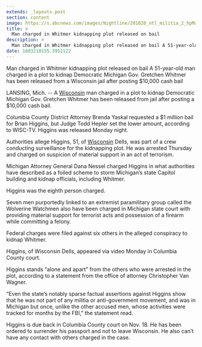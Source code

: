 ```yaml
--- 
extends: _layouts.post 
section: content 
image: https://s.abcnews.com/images/Nightline/201020_ntl_militia_2_hpMain_16x9_992.jpg 
title: > 
  Man charged in Whitmer kidnapping plot released on bail 
description: > 
  Man charged in Whitmer kidnapping plot released on bail A 51-year-old man charged in a plot to kidnap Democratic Michigan Gov.Gretchen Whitmer has been released from a Wisconsin jail after posting $10,000 cash bailLANSING, Mich. -- A Wisconsin man charged in a plot to kidnap Democratic Michigan Gov.Gretchen Whitmer has been released from jail after posting a $10,000 cash bail.Authorities allege Higgins, 51, of Wisconsin Dells, was part of a crew conducting surveillance for the kidnapping plot.Federal charges were filed against six others in the alleged conspiracy to kidnap Whitmer. 
date: 1603210155.3952122 
--- 
```

<div><p>Man charged in Whitmer kidnapping plot released on bail A 51-year-old man charged in a plot to kidnap Democratic Michigan Gov. Gretchen Whitmer has been released from a Wisconsin jail after posting $10,000 cash bail</p><p id="_ap_link_Wisconsin_WisconsinProtests_">LANSING, Mich. -- A <a href="https://abcnews.go.com/alerts/WisconsinProtests" id="_ap_link_Wisconsin_WisconsinProtests_" target="_blank">Wisconsin</a> man charged in a plot to kidnap Democratic Michigan Gov. Gretchen Whitmer has been released from jail after posting a $10,000 cash bail.</p><p>Columbia County District Attorney Brenda Yaskal requested a $1 million bail for Brian Higgins, but Judge Todd Hepler set the lower amount,         according to  WISC-TV. Higgins was released Monday night.</p><p class="Ad incontentTeads incontentTeads--story ad-slot"></p><p id="_ap_link_Wisconsin_WisconsinProtests_">Authorities allege Higgins, 51, of <a href="https://abcnews.go.com/alerts/WisconsinProtests" id="_ap_link_Wisconsin_WisconsinProtests_" target="_blank">Wisconsin</a> Dells, was part of a crew conducting surveillance for the kidnapping plot. He was arrested Thursday and charged on suspicion of material support in an act of terrorism.</p><p>Michigan Attorney General Dana Nessel charged Higgins in what authorities have described as a foiled scheme to storm Michigan&#8217;s state Capitol building and kidnap officials, including Whitmer.</p><p>Higgins was the eighth person charged.</p><p>Seven men purportedly linked to an         extremist paramilitary group called the Wolverine Watchmen also have been charged in Michigan state court with providing material support for terrorist acts and possession of a firearm while committing a felony.</p><p>Federal charges were filed against six others in the         alleged conspiracy to kidnap Whitmer.</p><p>Higgins, of Wisconsin Dells, appeared via video Monday in Columbia County court.</p><p>Higgins stands &#8220;alone and apart&#8221; from the others who were arrested in the plot, according to a statement from the office of attorney Christopher Van Wagner.</p><p>&#8220;Even the state&#8217;s notably sparse factual assertions against Higgins show that he was not part of any militia or anti-government movement, and was in Michigan but once, unlike the other accused men, whose activities were tracked for months by the FBI,&#8221; the statement read.</p><p class="Ad incontentTeads2 incontentTeads2--story ad-slot"></p><p>Higgins is due back in Columbia County court on Nov. 18. He has been ordered to surrender his passport and not to leave Wisconsin. He also can&#8217;t have any contact with others charged in the case.</p></div>